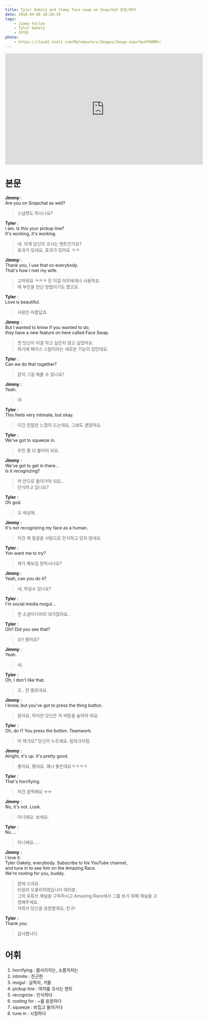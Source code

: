 ```yaml
---
title: Tyler Oakely and Jimmy face swap on Snapchat 본문/해석
date: 2018-04-08 18:20:39
tags:
    - Jimmy Fallon
    - Tyler Oakely
    - 미티영
photo: 
    - https://cloud2.zoolz.com/MyComputers/Images/Image.aspx?q=bT00MDcyNDcma2V5PTIwOTU2NjExMjkmdHlwZT1sJno9MjIvMDQvMjAxOCAxMjo1MQ==
---
```


<iframe width="640" height="360" src="https://www.youtube.com/embed/t-2DzOPQFwQ" frameborder="0" allow="autoplay; encrypted-media" allowfullscreen></iframe>

# 본문
**Jimmy** :  
Are you on Snapchat as well?  
> 스냅챗도 하시나요?  

**Tyler** :  
I am. Is this your pickup line?  
It's working, it's working.  
> 네. 이게 당신의 꼬시는 멘트인가요?  
효과가 있네요, 효과가 있어요 ㅋㅋ  

**Jimmy** :  
Thank you, I use that on everybody.  
That's how I met my wife.  
> 고마워요 ㅋㅋㅋ 전 이걸 아무에게나 사용하죠.  
제 부인을 만난 방법이기도 했고요.  

**Tyler** :  
Love is beautiful.  
> 사랑은 아름답죠.  

**Jimmy** :  
But I wanted to know if you wanted to do,  
they have a new feature on here called Face Swap.  
> 전 당신이 이걸 하고 싶은지 알고 싶었어요.  
여기에 페이스 스왑이라는 새로운 기능이 있던데요.  

**Tyler** :  
Can we do that together?  
> 같이 그걸 해볼 수 있나요?  

**Jimmy** :  
Yeah.  
> 네  

**Tyler** :  
This feels very intimate, but okay.  
> 이건 친밀한 느낌이 드는데요, 그래도 괜찮아요.  

**Tyler** :  
We've got to squeeze in.  
> 우린 좀 더 붙어야 되요.  

**Jimmy** :  
We've got to get in there...  
Is it recognizing?  
> 저 안으로 들어가야 되요...  
인식하고 있나요?  

**Tyler** :  
Oh god.  
> 오 세상에.  

**Jimmy** :  
It's not recognizing my face as a human.  
> 이건 제 얼굴을 사람으로 인식하고 있지 않네요.  

**Tyler** :  
Yon want me to try?  
> 제가 해보길 원하시나요?  

**Jimmy** :  
Yeah, can you do it?  
> 네, 하실수 있나요?  

**Tyler** :  
I'm social media mogul...  
> 전 소셜미디어의 대가잖아요..  

**Tyler** :  
Oh!! Did you see that?  
> 오!! 봤어요?  

**Jimmy** :  
Yeah.  
> 네.  

**Tyler** :  
Oh, I don't like that.  
> 오.. 전 별로네요.  

**Jimmy** :  
I know, but you've got to press the thing button.  
> 알아요, 하지만 당신은 저 버튼을 눌려야 되요.  

**Tyler** :  
Oh, do I? You press the button. Teamwork.  
> 아 제가요? 당신이 누르세요. 팀워크처럼.  

**Jimmy** :  
Alright, it's up. It's pretty good.  
> 좋아요, 됐네요. 꽤나 좋은데요ㅋㅋㅋㅋ  

**Tyler** :  
That's horrifying.  
> 저건 끔찍해요 ㅠㅠ  

**Jimmy** :  
No, it's not. Look.  
> 아니에요. 보세요.  

**Tyler** :  
No....  
> 아니에요.....  

**Jimmy** :  
I love it.  
Tyler Oakely, everybody. Subscribe to his YouTube channel,  
and tune in to see him on the Amazing Race.  
We're rooting for you, buddy.  
> 맘에 드네요.  
타일러 오클리어였습니다 여러분.  
그의 유튜브 채널을 구독하시고 Amazing Race에서 그를 보기 위해 채널을 고정해주세요.  
저희가 당신을 응원할게요, 친구!  

**Tyler** :  
Thank you.  
> 감사합니다.  

# 어휘
1. horrifying : 몸서리치는, 소름끼치는
1. intimite : 친근한
1. mogul : 실력자, 거물
1. pickup line : 여자를 꼬시는 멘트
1. recognize : 인식하다
1. rooting for : ~를 응원하다
1. squeeze : 비집고 들어가다
1. tune in : 시청하다

<!-- more -->